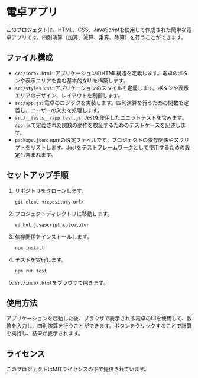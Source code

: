 # 電卓アプリ

このプロジェクトは、HTML、CSS、JavaScriptを使用して作成された簡単な電卓アプリです。四則演算（加算、減算、乗算、除算）を行うことができます。

## ファイル構成

- `src/index.html`: アプリケーションのHTML構造を定義します。電卓のボタンや表示エリアを含む基本的なUIを構築します。
- `src/styles.css`: アプリケーションのスタイルを定義します。ボタンや表示エリアのデザイン、レイアウトを制御します。
- `src/app.js`: 電卓のロジックを実装します。四則演算を行うための関数を定義し、ユーザーの入力を処理します。
- `src/__tests__/app.test.js`: Jestを使用したユニットテストを含みます。`app.js`で定義された関数の動作を検証するためのテストケースを記述します。
- `package.json`: npmの設定ファイルです。プロジェクトの依存関係やスクリプトをリストします。Jestをテストフレームワークとして使用するための設定も含まれます。

## セットアップ手順

1. リポジトリをクローンします。
   ```
   git clone <repository-url>
   ```

2. プロジェクトディレクトリに移動します。
   ```
   cd hol-javascript-calculator
   ```

3. 依存関係をインストールします。
   ```
   npm install
   ```

4. テストを実行します。
   ```
   npm run test
   ```

5. `src/index.html`をブラウザで開きます。

## 使用方法

アプリケーションを起動した後、ブラウザで表示される電卓のUIを使用して、数値を入力し、四則演算を行うことができます。ボタンをクリックすることで計算を実行し、結果が表示されます。

## ライセンス

このプロジェクトはMITライセンスの下で提供されています。